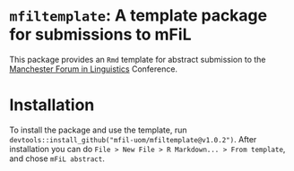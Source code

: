 # `mfiltemplate`: A template package for submissions to mFiL

This package provides an `Rmd` template for abstract submission to the [Manchester Forum in Linguistics](https://mfilconf.co.uk) Conference.

# Installation

To install the package and use the template, run `devtools::install_github("mfil-uom/mfiltemplate@v1.0.2")`.
After installation you can do `File > New File > R Markdown... > From template`, and chose `mFiL abstract`.
